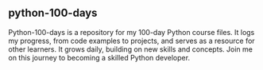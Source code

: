 ## python-100-days
Python-100-days is a repository for my 100-day Python course files. It logs my progress, from code examples to projects, and serves as a resource for other learners. 
It grows daily, building on new skills and concepts. Join me on this journey to becoming a skilled Python developer.
